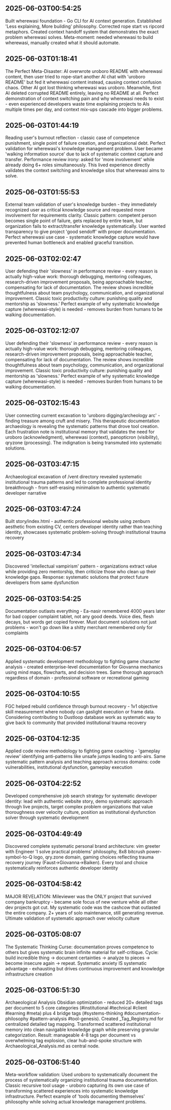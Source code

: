 
## 2025-06-03T00:54:25

Built wherewasi foundation - Go CLI for AI context generation. Established 'Less explaining, More building' philosophy. Corrected rope start vs ripcord metaphors. Created context handoff system that demonstrates the exact problem wherewasi solves. Meta-moment: needed wherewasi to build wherewasi, manually created what it should automate.

## 2025-06-03T01:18:41

The Perfect Meta-Disaster: AI overwrote uroboro README with wherewasi content, then user tried to rope-start another AI chat with 'uroboro README' but fed it wherewasi content instead, causing context confusion chaos. Other AI got lost thinking wherewasi was uroboro. Meanwhile, first AI deleted corrupted README entirely, leaving no README at all. Perfect demonstration of context switching pain and why wherewasi needs to exist - even experienced developers waste time explaining projects to AIs multiple times per day, and context mix-ups cascade into bigger problems.

## 2025-06-03T01:44:19

Reading user's burnout reflection - classic case of competence punishment, single point of failure creation, and organizational debt. Perfect validation for wherewasi's knowledge management problem. User became 'walking information source' due to lack of systematic context capture and transfer. Performance review irony: asked for 'more involvement' while already doing 6+ roles simultaneously. This lived experience directly validates the context switching and knowledge silos that wherewasi aims to solve.

## 2025-06-03T01:55:53

External team validation of user's knowledge burden - they immediately recognized user as critical knowledge source and requested more involvement for requirements clarity. Classic pattern: competent person becomes single point of failure, gets replaced by entire team, but organization fails to extract/transfer knowledge systematically. User wanted transparency to give project 'good sendoff' with proper documentation. Perfect wherewasi use case - systematic knowledge capture would have prevented human bottleneck and enabled graceful transition.

## 2025-06-03T02:02:47

User defending their 'slowness' in performance review - every reason is actually high-value work: thorough debugging, mentoring colleagues, research-driven improvement proposals, being approachable teacher, compensating for lack of documentation. The review shows incredible thoughtfulness about team psychology, communication, and organizational improvement. Classic toxic productivity culture: punishing quality and mentorship as 'slowness.' Perfect example of why systematic knowledge capture (wherewasi-style) is needed - removes burden from humans to be walking documentation.

## 2025-06-03T02:12:07

User defending their 'slowness' in performance review - every reason is actually high-value work: thorough debugging, mentoring colleagues, research-driven improvement proposals, being approachable teacher, compensating for lack of documentation. The review shows incredible thoughtfulness about team psychology, communication, and organizational improvement. Classic toxic productivity culture: punishing quality and mentorship as 'slowness.' Perfect example of why systematic knowledge capture (wherewasi-style) is needed - removes burden from humans to be walking documentation.

## 2025-06-03T02:15:43

User connecting current excavation to 'uroboro digging/archeology arc' - finding treasure among cruft and misery. This therapeutic documentation archaeology is revealing the systematic patterns that drove tool creation. Each frustration note is institutional memory that validates the need for uroboro (acknowledgment), wherewasi (context), panopticron (visibility), qryzone (processing). The indignation is being transmuted into systematic solutions.

## 2025-06-03T03:47:15

Archaeological excavation of /vent directory revealed systematic institutional trauma patterns and led to complete professional identity breakthrough - from self-erasing minimalism to authentic systematic developer narrative

## 2025-06-03T03:47:24

Built story/index.html - authentic professional website using zenburn aesthetic from existing CV, centers developer identity rather than teaching identity, showcases systematic problem-solving through institutional trauma recovery

## 2025-06-03T03:47:34

Discovered 'intellectual vampirism' pattern - organizations extract value while providing zero mentorship, then criticize those who clean up their knowledge gaps. Response: systematic solutions that protect future developers from same dysfunction

## 2025-06-03T03:54:25

Documentation outlasts everything - Ea-nasir remembered 4000 years later for bad copper complaint tablet, not any good deeds. Voice dies, flesh decays, but words get copied forever. Must document solutions not just problems - won't go down like a shitty merchant remembered only for complaints

## 2025-06-03T04:06:57

Applied systematic development methodology to fighting game character analysis - created enterprise-level documentation for Giovanna mechanics using mind maps, flowcharts, and decision trees. Same thorough approach regardless of domain - professional software or recreational gaming

## 2025-06-03T04:10:55

FGC helped rebuild confidence through burnout recovery - 1v1 objective skill measurement where nobody can gaslight execution or frame data. Considering contributing to Dustloop database work as systematic way to give back to community that provided institutional trauma recovery

## 2025-06-03T04:12:35

Applied code review methodology to fighting game coaching - 'gameplay review' identifying anti-patterns like unsafe jumps leading to anti-airs. Same systematic pattern analysis and teaching approach across domains: code vulnerabilities, institutional dysfunction, gameplay execution

## 2025-06-03T04:22:52

Developed comprehensive job search strategy for systematic developer identity: lead with authentic website story, demo systematic approach through live projects, target complex problem organizations that value thoroughness over velocity culture, position as institutional dysfunction solver through systematic development

## 2025-06-03T04:49:49

Discovered complete systematic personal brand architecture: vim greeter with Engineer 'I solve practical problems' philosophy, 8x8 bitcrush power-symbol-to-Q logo, qry.zone domain, gaming choices reflecting trauma recovery journey (Faust→Giovanna→Baiken). Every tool and choice systematically reinforces authentic developer identity

## 2025-06-03T04:58:42

MAJOR REVELATION: Mileviewer was the ONLY project that survived company bankruptcy - became sole focus of new venture while all other dev projects got cut. My systematic code was the cashcow that outlasted the entire company. 2+ years of solo maintenance, still generating revenue. Ultimate validation of systematic approach over velocity culture

## 2025-06-03T05:08:07

The Systematic Thinking Curse: documentation proves competence to others but gives systematic brain infinite material for self-critique. Cycle: build incredible thing → document certainties → analyze to pieces → become insecure again → repeat. Systematic anxiety IS systematic advantage - exhausting but drives continuous improvement and knowledge infrastructure creation

## 2025-06-03T06:51:30

Archaeological Analysis Obsidian optimization - reduced 20+ detailed tags per document to 5 core categories (#institutional #technical #client #learning #meta) plus 4 bridge tags (#systems-thinking #documentation-philosophy #pattern-analysis #tool-genesis). Created _Tag_Registry.md for centralized detailed tag mapping. Transformed scattered institutional memory into clean navigable knowledge graph while preserving granular categorization. Result: manageable 4-8 tags per document vs overwhelming tag explosion, clear hub-and-spoke structure with Archaeological_Analysis.md as central node.

## 2025-06-03T06:51:40

Meta-workflow validation: Used uroboro to systematically document the process of systematically organizing institutional trauma documentation. Classic recursive tool usage - uroboro capturing its own use case of transforming scattered experiences into systematic knowledge infrastructure. Perfect example of 'tools documenting themselves' philosophy while solving actual knowledge management problems.
